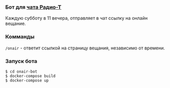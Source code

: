 ### Бот для [ чата Радио-Т](https://chat.radio-t.com/)
Каждую субботу в 11 вечера, отправляет в чат ссылку на онлайн вещание.

### Комманды
`/onair` - ответит ссылкой на страницу вещания, независимо от времени.

### Запуск бота
```
$ cd onair-bot
$ docker-compose build
$ docker-compose up
```

